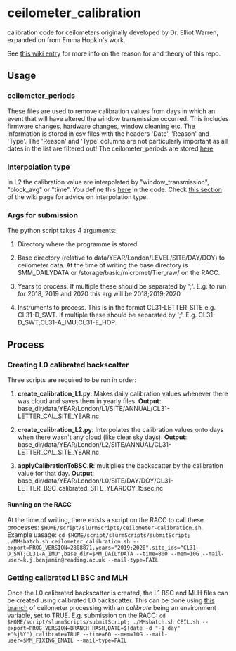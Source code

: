 # ceilometer_calibration
calibration code for ceilometers originally developed by Dr. Elliot Warren, expanded on from Emma Hopkin's work.

See [this wiki entry](https://github.com/Urban-Meteorology-Reading/Observation_Equipment_Docs/wiki/Ceilometer-calibration) for more info on the reason for and theory of this repo.

## Usage 

### ceilometer_periods

These files are used to remove calibration values from days in which an event that will have altered the window transmission occurred. This includes firmware changes, hardware changes, window cleaning etc. The information is stored in csv files with the headers 'Date', 'Reason' and 'Type'. The 'Reason' and 'Type' columns are not particularly important as all dates in the list are filtered out! The ceilometer_periods are stored [here](https://github.com/Urban-Meteorology-Reading/ceilometer_calibration/tree/master/ceilometer_periods)

### Interpolation type 

In L2 the calibration value are interpolated by "window_transmission", "block_avg" or "time". You define this [here](https://github.com/Urban-Meteorology-Reading/ceilometer_calibration/blob/c7f5a81fb16c804ceed834e47fe10062b1234a0d/scripts/create_calibration_L2.py#L58-L92) in the code. Check [this section](https://github.com/Urban-Meteorology-Reading/Observation_Equipment_Docs/wiki/Ceilometer-calibration#chosing-interpolation-type) of the wiki page for advice on interpolation type.

### Args for submission

The python script takes 4 arguments:
  
  1. Directory where the programme is stored 
  
  2. Base directory (relative to data/YEAR/London/LEVEL/SITE/DAY/DOY) to ceilometer data. At the time of writing the base directory is $MM_DAILYDATA or /storage/basic/micromet/Tier_raw/ on the RACC.
  
  3. Years to process. If multiple these should be separated by ';'. E.g. to run for 2018, 2019 and 2020 this arg will be 2018;2019;2020
  
  4. Instruments to process. This is in the format CL31-LETTER_SITE e.g. CL31-D_SWT. If multiple these should be separated by ';'. E.g. CL31-D_SWT;CL31-A_IMU;CL31-E_HOP.
  
 ## Process 
 
 ### Creating L0 calibrated backscatter
 
 Three scripts are required to be run in order:
 
   1. **create_calibration_L1.py**: Makes daily calibration values whenever there was cloud and saves them in yearly files. **Output**: base_dir/data/YEAR/London/L1/SITE/ANNUAL/CL31-LETTER_CAL_SITE_YEAR.nc
   
   2. **create_calibration_L2.py**: Interpolates the calibration values onto days when there wasn't any cloud (like clear sky days). **Output**: base_dir/data/YEAR/London/L2/SITE/ANNUAL/CL31-LETTER_CAL_SITE_YEAR.nc
   
   3. **applyCalibrationToBSC.R**: multiplies the backscatter by the calibration value for that day. **Output**: base_dir/data/YEAR/London/L0/SITE/DAY/DOY/CL31-LETTER_BSC_calibrated_SITE_YEARDOY_15sec.nc 
 
#### Running on the RACC

At the time of writing, there exists a script on the RACC to call these processes: `$HOME/script/slurmScripts/ceilometer-calibration.sh`. Example uasage: `cd $HOME/script/slurmScripts/submitScript; ./MMsbatch.sh ceilometer_calibration.sh --export=PROG_VERSION=2808871,years="2019;2020",site_ids="CL31-D_SWT;CL31-A_IMU",base_dir=$MM_DAILYDATA --time=800 --mem=10G --mail-user=k.j.benjamin@reading.ac.uk --mail-type=FAIL`

### Getting calibrated L1 BSC and MLH 
Once the L0 calibrated backscatter is created, the L1 BSC and MLH files can be created using calibrated L0 backscatter. This can be done using [this branch](https://github.com/Urban-Meteorology-Reading/Operations-CEIL/tree/calibration) of ceilometer processing with an *calibrate* being an environment variable, set to TRUE. E.g. submission on the RACC: `cd $HOME/script/slurmScripts/submitScript; ./MMsbatch.sh CEIL.sh --export=PROG_VERSION=BRANCH_HASH,DATE=$(date -d "-1 day" +"%j%Y"),calibrate=TRUE --time=60 --mem=10G --mail-user=$MM_FIXING_EMAIL --mail-type=FAIL`
